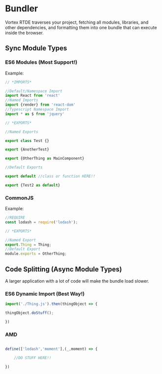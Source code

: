 Bundler
===

Vortex RTDE traverses your project, fetching all modules, libraries, and other dependencies, and formatting them into one bundle that can execute inside the browser.

## Sync Module Types

### ES6 Modules (Most Support!)

Example:

```javascript
// *IMPORTS*

//Default/Namespace Import
import React from 'react'
//Named Imports
import {render} from 'react-dom'
//Typescript Namespace Import
import * as $ from 'jquery'

// *EXPORTS*

//Named Exports

export class Test {}

export {AnotherTest}

export {OtherThing as MainComponent}

//Default Exports

export default //class or function HERE!!

export {Test2 as default}

```

### CommonJS

Example:

```javascript
//REQUIRE
const lodash = require('lodash');

// *EXPORTS*

//Named Export
export.Thing = Thing;
//Default Export
module.exports = OtherThing;

```

## Code Splitting (Async Module Types)

A larger application with a lot of code will make the bundle load slower.

### ES6 Dynamic Import (Best Way!)

```javascript
import('./Thing.js').then(thingObject => {

thingObject.doStuff();

})
```

### AMD

```javascript

define(['lodash','moment'],(_,moment) => {

    //DO STUFF HERE!!

})
```


